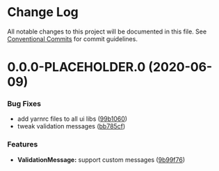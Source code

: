 # Change Log

All notable changes to this project will be documented in this file.
See [Conventional Commits](https://conventionalcommits.org) for commit guidelines.

# 0.0.0-PLACEHOLDER.0 (2020-06-09)


### Bug Fixes

* add yarnrc files to all ui libs ([99b1060](https://github.com/GetTerminus/terminus-oss/commit/99b106017f970385f72d4ee3e7b8e710d9285b41))
* tweak validation messages ([bb785cf](https://github.com/GetTerminus/terminus-oss/commit/bb785cfb32215e9ee0b85946c020e6d47cf592e3))


### Features

* **ValidationMessage:** support custom messages ([9b99f76](https://github.com/GetTerminus/terminus-oss/commit/9b99f763d8bd27213dc48fe6afaeb72ad9edce25))
